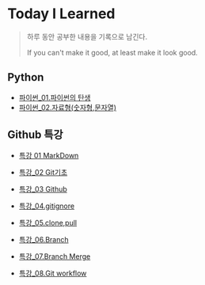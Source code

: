 # Today I Learned
> 하루 동안 공부한 내용을 기록으로 남긴다.
>
> If you can't make it good, at least make it look good.





## Python

- [파이썬_01.파이썬의 탄생](https://github.com/kimsm0803/TIL/blob/master/%ED%8C%8C%EC%9D%B4%EC%8D%AC/%ED%8C%8C%EC%9D%B4%EC%8D%AC_01.%ED%8C%8C%EC%9D%B4%EC%8D%AC%EC%9D%98%20%ED%83%84%EC%83%9D.ipynb)
- [파이썬_02.자료형(숫자형,문자열)](https://github.com/kimsm0803/TIL/blob/master/%ED%8C%8C%EC%9D%B4%EC%8D%AC/%ED%8C%8C%EC%9D%B4%EC%8D%AC_02.%EC%9E%90%EB%A3%8C%ED%98%95(%EC%88%AB%EC%9E%90%ED%98%95%2C%EB%AC%B8%EC%9E%90%EC%97%B4).ipynb)





## Github 특강

- [특강 01 MarkDown](https://github.com/kimsm0803/TIL/blob/master/Github%ED%8A%B9%EA%B0%95/%ED%8A%B9%EA%B0%95_01.MarkDown.md)

- [특강_02 Git기초](https://github.com/kimsm0803/TIL/blob/master/Github%ED%8A%B9%EA%B0%95/%ED%8A%B9%EA%B0%95_02.Git%EA%B8%B0%EC%B4%88.md)

- [특강_03 Github](https://github.com/kimsm0803/TIL/blob/master/Github%ED%8A%B9%EA%B0%95/%ED%8A%B9%EA%B0%95_03.Github.md)

- [특강_04.gitignore](https://github.com/kimsm0803/TIL/blob/master/Github%ED%8A%B9%EA%B0%95/%ED%8A%B9%EA%B0%95_04.gitignore.md)

- [특강_05.clone,pull](https://github.com/kimsm0803/TIL/blob/master/Github%ED%8A%B9%EA%B0%95/%ED%8A%B9%EA%B0%95_05.clone%2Cpull.md)

- [특강_06.Branch](https://github.com/kimsm0803/TIL/blob/master/Github%ED%8A%B9%EA%B0%95/%ED%8A%B9%EA%B0%95_06.Branch.md)

- [특강_07.Branch Merge](https://github.com/kimsm0803/TIL/blob/master/Github%ED%8A%B9%EA%B0%95/%ED%8A%B9%EA%B0%95_07.Branch%20Merge.md)

- [특강_08.Git workflow](https://github.com/kimsm0803/TIL/blob/master/Github%ED%8A%B9%EA%B0%95/%ED%8A%B9%EA%B0%95_08.Git%20workflow.md)

  
